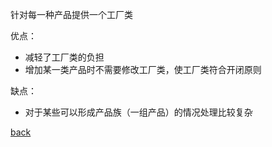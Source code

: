 针对每一种产品提供一个工厂类  

优点：
- 减轻了工厂类的负担  
- 增加某一类产品时不需要修改工厂类，使工厂类符合开闭原则  

缺点：
- 对于某些可以形成产品族（一组产品）的情况处理比较复杂  

[back](../7.md)  